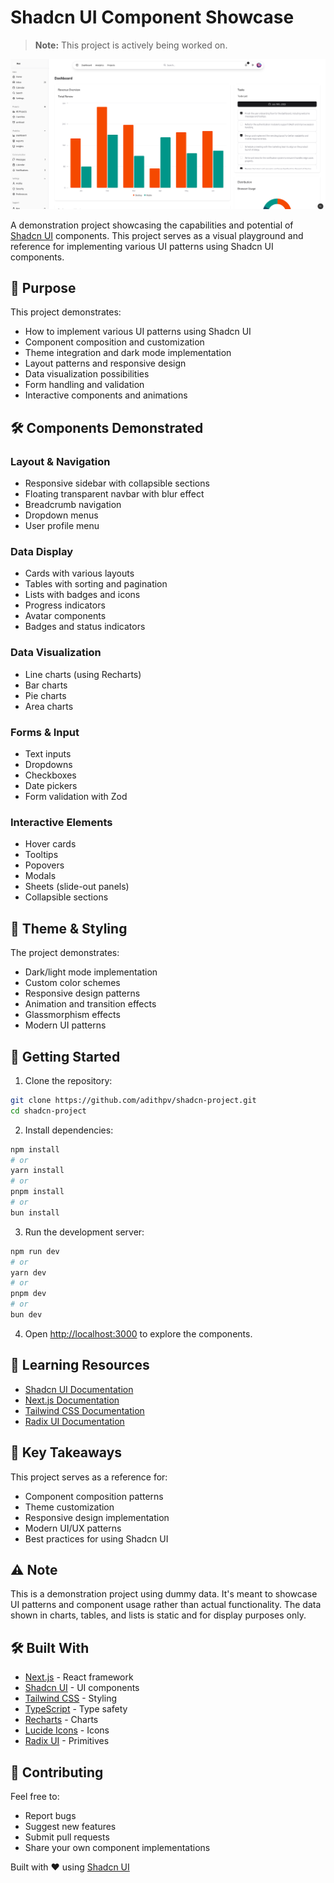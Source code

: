 # Shadcn UI Component Showcase

> **Note:** This project is actively being worked on.

<p align="center">
  <img src="./landingpage.jpg" alt="Project Preview" width="600" />
</p>

A demonstration project showcasing the capabilities and potential of [Shadcn UI](https://ui.shadcn.com/) components. This project serves as a visual playground and reference for implementing various UI patterns using Shadcn UI components.

## 🎯 Purpose

This project demonstrates:

- How to implement various UI patterns using Shadcn UI
- Component composition and customization
- Theme integration and dark mode implementation
- Layout patterns and responsive design
- Data visualization possibilities
- Form handling and validation
- Interactive components and animations

## 🛠️ Components Demonstrated

### Layout & Navigation

- Responsive sidebar with collapsible sections
- Floating transparent navbar with blur effect
- Breadcrumb navigation
- Dropdown menus
- User profile menu

### Data Display

- Cards with various layouts
- Tables with sorting and pagination
- Lists with badges and icons
- Progress indicators
- Avatar components
- Badges and status indicators

### Data Visualization

- Line charts (using Recharts)
- Bar charts
- Pie charts
- Area charts

### Forms & Input

- Text inputs
- Dropdowns
- Checkboxes
- Date pickers
- Form validation with Zod

### Interactive Elements

- Hover cards
- Tooltips
- Popovers
- Modals
- Sheets (slide-out panels)
- Collapsible sections

## 🎨 Theme & Styling

The project demonstrates:

- Dark/light mode implementation
- Custom color schemes
- Responsive design patterns
- Animation and transition effects
- Glassmorphism effects
- Modern UI patterns

## 🚀 Getting Started

1. Clone the repository:

```bash
git clone https://github.com/adithpv/shadcn-project.git
cd shadcn-project
```

2. Install dependencies:

```bash
npm install
# or
yarn install
# or
pnpm install
# or
bun install
```

3. Run the development server:

```bash
npm run dev
# or
yarn dev
# or
pnpm dev
# or
bun dev
```

4. Open [http://localhost:3000](http://localhost:3000) to explore the components.

## 🎯 Learning Resources

- [Shadcn UI Documentation](https://ui.shadcn.com/docs)
- [Next.js Documentation](https://nextjs.org/docs)
- [Tailwind CSS Documentation](https://tailwindcss.com/docs)
- [Radix UI Documentation](https://www.radix-ui.com/docs)

## 🎯 Key Takeaways

This project serves as a reference for:

- Component composition patterns
- Theme customization
- Responsive design implementation
- Modern UI/UX patterns
- Best practices for using Shadcn UI

## ⚠️ Note

This is a demonstration project using dummy data. It's meant to showcase UI patterns and component usage rather than actual functionality. The data shown in charts, tables, and lists is static and for display purposes only.

## 🛠️ Built With

- [Next.js](https://nextjs.org/) - React framework
- [Shadcn UI](https://ui.shadcn.com/) - UI components
- [Tailwind CSS](https://tailwindcss.com/) - Styling
- [TypeScript](https://www.typescriptlang.org/) - Type safety
- [Recharts](https://recharts.org/) - Charts
- [Lucide Icons](https://lucide.dev/) - Icons
- [Radix UI](https://www.radix-ui.com/) - Primitives

## 🤝 Contributing

Feel free to:

- Report bugs
- Suggest new features
- Submit pull requests
- Share your own component implementations

Built with ❤️ using [Shadcn UI](https://ui.shadcn.com/)
